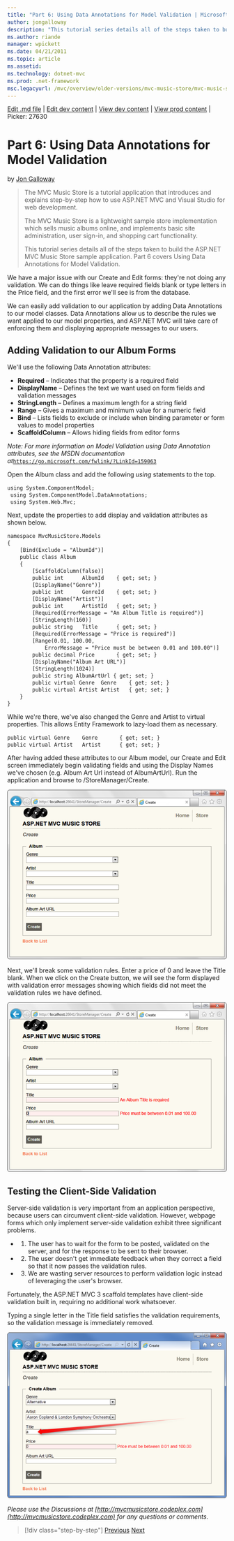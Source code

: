 ```yaml
---
title: "Part 6: Using Data Annotations for Model Validation | Microsoft Docs"
author: jongalloway
description: "This tutorial series details all of the steps taken to build the ASP.NET MVC Music Store sample application. Part 6 covers Using Data Annotations for Model V..."
ms.author: riande
manager: wpickett
ms.date: 04/21/2011
ms.topic: article
ms.assetid: 
ms.technology: dotnet-mvc
ms.prod: .net-framework
msc.legacyurl: /mvc/overview/older-versions/mvc-music-store/mvc-music-store-part-6
---
```

[Edit .md file](C:\Projects\msc\dev\Msc.Www\Web.ASP\App_Data\github\mvc\overview\older-versions\mvc-music-store\mvc-music-store-part-6.md) | [Edit dev content](http://www.aspdev.net/umbraco#/content/content/edit/24897) | [View dev content](http://docs.aspdev.net/tutorials/mvc/overview/older-versions/mvc-music-store/mvc-music-store-part-6.html) | [View prod content](http://www.asp.net/mvc/overview/older-versions/mvc-music-store/mvc-music-store-part-6) | Picker: 27630

Part 6: Using Data Annotations for Model Validation
====================
by [Jon Galloway](https://github.com/jongalloway)

> The MVC Music Store is a tutorial application that introduces and explains step-by-step how to use ASP.NET MVC and Visual Studio for web development.  
>   
> The MVC Music Store is a lightweight sample store implementation which sells music albums online, and implements basic site administration, user sign-in, and shopping cart functionality.  
>   
> This tutorial series details all of the steps taken to build the ASP.NET MVC Music Store sample application. Part 6 covers Using Data Annotations for Model Validation.


We have a major issue with our Create and Edit forms: they're not doing any validation. We can do things like leave required fields blank or type letters in the Price field, and the first error we'll see is from the database.

We can easily add validation to our application by adding Data Annotations to our model classes. Data Annotations allow us to describe the rules we want applied to our model properties, and ASP.NET MVC will take care of enforcing them and displaying appropriate messages to our users.

## Adding Validation to our Album Forms

We'll use the following Data Annotation attributes:

- **Required** – Indicates that the property is a required field
- **DisplayName** – Defines the text we want used on form fields and validation messages
- **StringLength** – Defines a maximum length for a string field
- **Range** – Gives a maximum and minimum value for a numeric field
- **Bind** – Lists fields to exclude or include when binding parameter or form values to model properties
- **ScaffoldColumn** – Allows hiding fields from editor forms

*Note: For more information on Model Validation using Data Annotation attributes, see the MSDN documentation at*[`https://go.microsoft.com/fwlink/?LinkId=159063`](https://go.microsoft.com/fwlink/?LinkId=159063)

Open the Album class and add the following *using* statements to the top.

    using System.ComponentModel;
     using System.ComponentModel.DataAnnotations;
     using System.Web.Mvc;

Next, update the properties to add display and validation attributes as shown below.

    namespace MvcMusicStore.Models
    {
        [Bind(Exclude = "AlbumId")]
        public class Album
        {
            [ScaffoldColumn(false)]
            public int      AlbumId    { get; set; }
            [DisplayName("Genre")]
            public int      GenreId    { get; set; }
            [DisplayName("Artist")]
            public int      ArtistId   { get; set; }
            [Required(ErrorMessage = "An Album Title is required")]
            [StringLength(160)]
            public string   Title      { get; set; }
            [Required(ErrorMessage = "Price is required")]
            [Range(0.01, 100.00,
                ErrorMessage = "Price must be between 0.01 and 100.00")]
            public decimal Price       { get; set; }
            [DisplayName("Album Art URL")]
            [StringLength(1024)]
            public string AlbumArtUrl { get; set; }
            public virtual Genre  Genre    { get; set; }
            public virtual Artist Artist   { get; set; }
        }
    }

While we're there, we've also changed the Genre and Artist to virtual properties. This allows Entity Framework to lazy-load them as necessary.

    public virtual Genre    Genre       { get; set; }
    public virtual Artist   Artist      { get; set; }

After having added these attributes to our Album model, our Create and Edit screen immediately begin validating fields and using the Display Names we've chosen (e.g. Album Art Url instead of AlbumArtUrl). Run the application and browse to /StoreManager/Create.

![](mvc-music-store-part-6/_static/image1.png)

Next, we'll break some validation rules. Enter a price of 0 and leave the Title blank. When we click on the Create button, we will see the form displayed with validation error messages showing which fields did not meet the validation rules we have defined.

![](mvc-music-store-part-6/_static/image2.png)

## Testing the Client-Side Validation

Server-side validation is very important from an application perspective, because users can circumvent client-side validation. However, webpage forms which only implement server-side validation exhibit three significant problems.

- 1. The user has to wait for the form to be posted, validated on the server, and for the response to be sent to their browser.
- 2. The user doesn't get immediate feedback when they correct a field so that it now passes the validation rules.
- 3. We are wasting server resources to perform validation logic instead of leveraging the user's browser.

Fortunately, the ASP.NET MVC 3 scaffold templates have client-side validation built in, requiring no additional work whatsoever.

Typing a single letter in the Title field satisfies the validation requirements, so the validation message is immediately removed.

![](mvc-music-store-part-6/_static/image3.png)

*Please use the Discussions at [http://mvcmusicstore.codeplex.com](http://mvcmusicstore.codeplex.com) for any questions or comments.*

>[!div class="step-by-step"] [Previous](mvc-music-store-part-5.md) [Next](mvc-music-store-part-7.md)
